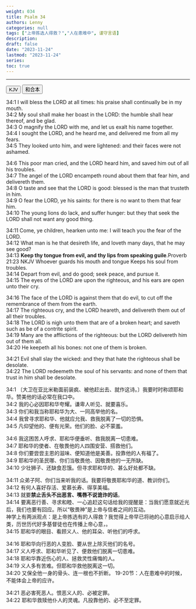 ```yaml
---
weight: 034
title: Psalm 34
authors: Lenny
categories: null
tags: ["上帝拣选人得救？","人在患难中", 谨守言语]
description: 
draft: false
date: "2023-11-24"
lastmod: "2023-11-24"
series: 
toc: true
---
```


<!--more-->
---

<!-- Tab links -->

<div class="tab">
  <button class="tablinks active" onclick="tablabel(event, 'english')">KJV</button>
  <button class="tablinks" onclick="tablabel(event, 'chinese')">和合本</button>
</div>

<!-- Tab content -->
<div id="english" class="tabcontent" style="display:block">

34:1 I will bless the LORD at all times: his praise shall continually be in my mouth.  
34:2 My soul shall make her boast in the LORD: the humble shall hear thereof, and be glad.  
34:3 O magnify the LORD with me, and let us exalt his name together.  
34:4 I sought the LORD, and he heard me, and delivered me from all my fears.  
34:5 They looked unto him, and were lightened: and their faces were not ashamed.  

34:6 This poor man cried, and the LORD heard him, and saved him out of all his troubles.  
34:7 The angel of the LORD encampeth round about them that fear him, and delivereth them.  
34:8 O taste and see that the LORD is good: blessed is the man that trusteth in him.  
34:9 O fear the LORD, ye his saints: for there is no want to them that fear him.  
34:10 The young lions do lack, and suffer hunger: but they that seek the LORD shall not want any good thing.  

34:11 Come, ye children, hearken unto me: I will teach you the fear of the LORD.  
34:12 What man is he that desireth life, and loveth many days, that he may see good?  
34:13 <b>Keep thy tongue from evil, and thy lips from speaking guile</b>.<label for="tongue" class="margin-toggle sidenote-number"></label><span class="sidenote">Proverb 21:23 NKJV
Whoever guards his mouth and tongue Keeps his soul from troubles.
</span>  
34:14 Depart from evil, and do good; seek peace, and pursue it.  
34:15 The eyes of the LORD are upon the righteous, and his ears are open unto their cry.  

34:16 The face of the LORD is against them that do evil, to cut off the remembrance of them from the earth.  
34:17 The righteous cry, and the LORD heareth, and delivereth them out of all their troubles.  
34:18 The LORD is nigh unto them that are of a broken heart; and saveth such as be of a contrite spirit.  
34:19 Many are the afflictions of the righteous: but the LORD delivereth him out of them all.  
34:20 He keepeth all his bones: not one of them is broken.    

34:21 Evil shall slay the wicked: and they that hate the righteous shall be desolate.  
34:22 The LORD redeemeth the soul of his servants: and none of them that trust in him shall be desolate.  
</div>

<div id="chinese" class="tabcontent">

34:1 〔大卫在亚比米勒面前装疯、被他赶出去、就作这诗。〕我要时时称颂耶和华。赞美他的话必常在我口中。  
34:2 我的心必因耶和华夸耀。谦卑人听见、就要喜乐。  
34:3 你们和我当称耶和华为大、一同高举他的名。  
34:4 我曾寻求耶和华、他就应允我、救我脱离了一切的恐惧。  
34:5 凡仰望他的、便有光荣。他们的脸、必不蒙羞。  

34:6 我这困苦人呼求、耶和华便垂听、救我脱离一切患难。  
34:7 耶和华的使者、在敬畏他的人四围安营、搭救他们。  
34:8 你们要尝尝主恩的滋味、便知道他是美善。投靠他的人有福了。  
34:9 耶和华的圣民哪、你们当敬畏他、因敬畏他的一无所缺。  
34:10 少壮狮子、还缺食忍饿。但寻求耶和华的、甚么好处都不缺。  

34:11 众弟子阿、你们当来听我的话。我要将敬畏耶和华的道、教训你们。  
34:12 有何人喜好存活、爱慕长寿、得享美福。  
34:13 就要<b>禁止舌头不出恶言、嘴唇不说诡诈的话</b>。  
34:14 要离恶行善、寻求和睦、一心追赶<label for="追赶" class="margin-toggle sidenote-number"></label><span class="sidenote">这句话给我的提醒是：当我们愿意就近光后，我们也要有回应。所以“敬畏神”是上帝与信者之间的互动。<br>神学上有两派观点：是上帝拣选有的人得救？我觉得上帝早已将祂的心意启示给人类，历世历代好多基督徒也在传播上帝心意，</span>。  
34:15 耶和华的眼目、看顾义人、他的耳朵、听他们的呼求。  

34:16 耶和华向行恶的人变脸、要从世上除灭他们的名号。  
34:17 义人呼求、耶和华听见了、便救他们脱离一切患难。  
34:18 耶和华靠近伤心的人、拯救灵性痛悔的人。  
34:19 义人多有苦难。但耶和华救他脱离这一切。  
34:20 又保全他一身的骨头、连一根也不折断。 <label for="delivery" class="margin-toggle sidenote-number"></label><span class="sidenote">19-20节：人在患难中的时候，不能体会上帝的应许。</span> 

34:21 恶必害死恶人。恨恶义人的、必被定罪。  
34:22 耶和华救赎他仆人的灵魂。凡投靠他的、必不至定罪。  
</div>


